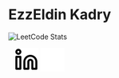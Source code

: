 # EzzEldin Kadry

![LeetCode Stats](https://leetcard.jacoblin.cool/EzzEldinKadry?theme=unicorn&font=Concert%20One&ext=contest)



&nbsp;&nbsp;
[![website](./img/linkedin-light.svg)](https://www.linkedin.com/in/ezzeldinkadry/-light-mode-only)
[![website](./img/linkedin-dark.svg)](https://www.linkedin.com/in/ezzeldinkadry/-dark-mode-only)
&nbsp;&nbsp;
